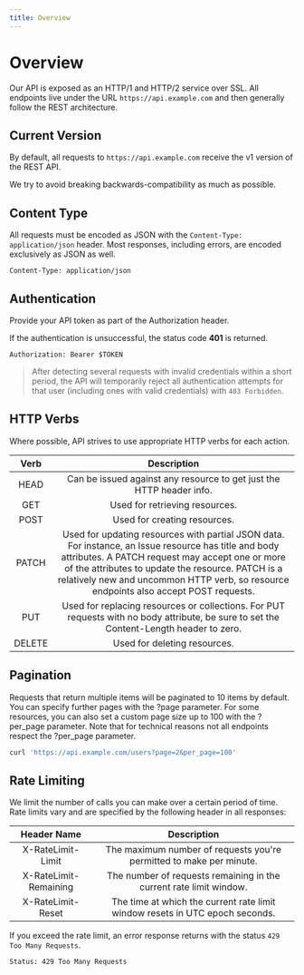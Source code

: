 ```yaml
---
title: Overview
---
```


<Block>

# Overview

Our API is exposed as an HTTP/1 and HTTP/2 service over SSL. All endpoints live under the URL `https://api.example.com` and then generally follow the REST architecture.

</Block>

<Block>

## Current Version

By default, all requests to `https://api.example.com` receive the v1 version of the REST API.

We try to avoid breaking backwards-compatibility as much as possible.

</Block>

<Block>

## Content Type

All requests must be encoded as JSON with the `Content-Type: application/json` header. Most responses, including errors, are encoded exclusively as JSON as well.

<Example>

```
Content-Type: application/json
```

</Example>

</Block>

<Block>

## Authentication

Provide your API token as part of the Authorization header.

If the authentication is unsuccessful, the status code **401** is returned.

<Example>

```
Authorization: Bearer $TOKEN
```

> After detecting several requests with invalid credentials within a short period, the API will temporarily reject all authentication attempts for that user (including ones with valid credentials) with `403 Forbidden`.

</Example>

</Block>

<Block>

## HTTP Verbs

Where possible, API strives to use appropriate HTTP verbs for each action.

|  Verb  |                                                                                                                                              Description                                                                                                                                               |
| :----: | :----------------------------------------------------------------------------------------------------------------------------------------------------------------------------------------------------------------------------------------------------------------------------------------------------: |
|  HEAD  |                                                                                                                  Can be issued against any resource to get just the HTTP header info.                                                                                                                  |
|  GET   |                                                                                                                                     Used for retrieving resources.                                                                                                                                     |
|  POST  |                                                                                                                                      Used for creating resources.                                                                                                                                      |
| PATCH  | Used for updating resources with partial JSON data. For instance, an Issue resource has title and body attributes. A PATCH request may accept one or more of the attributes to update the resource. PATCH is a relatively new and uncommon HTTP verb, so resource endpoints also accept POST requests. |
|  PUT   |                                                                                Used for replacing resources or collections. For PUT requests with no body attribute, be sure to set the Content-Length header to zero.                                                                                 |
| DELETE |                                                                                                                                      Used for deleting resources.                                                                                                                                      |

</Block>

<Block>

## Pagination

Requests that return multiple items will be paginated to 10 items by default. You can specify further pages with the ?page parameter. For some resources, you can also set a custom page size up to 100 with the ?per_page parameter. Note that for technical reasons not all endpoints respect the ?per_page parameter.

<Example>

```bash
curl 'https://api.example.com/users?page=2&per_page=100'
```

</Example>

</Block>

<Block>

## Rate Limiting

We limit the number of calls you can make over a certain period of time. Rate limits vary and are specified by the following header in all responses:

|      Header Name      |                                 Description                                  |
| :-------------------: | :--------------------------------------------------------------------------: |
|   X-RateLimit-Limit   |     The maximum number of requests you're permitted to make per minute.      |
| X-RateLimit-Remaining |      The number of requests remaining in the current rate limit window.      |
|   X-RateLimit-Reset   | The time at which the current rate limit window resets in UTC epoch seconds. |

If you exceed the rate limit, an error response returns with the status `429 Too Many Requests`.

<Example>

```bash
Status: 429 Too Many Requests
```

</Example>

</Block>
